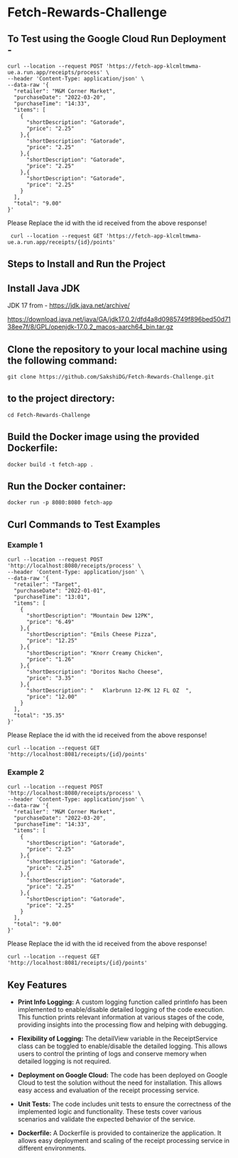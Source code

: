 # Fetch-Rewards-Challenge


## To Test using the Google Cloud Run Deployment - 

```
curl --location --request POST 'https://fetch-app-klcmltmwma-ue.a.run.app/receipts/process' \
--header 'Content-Type: application/json' \
--data-raw '{
  "retailer": "M&M Corner Market",
  "purchaseDate": "2022-03-20",
  "purchaseTime": "14:33",
  "items": [
    {
      "shortDescription": "Gatorade",
      "price": "2.25"
    },{
      "shortDescription": "Gatorade",
      "price": "2.25"
    },{
      "shortDescription": "Gatorade",
      "price": "2.25"
    },{
      "shortDescription": "Gatorade",
      "price": "2.25"
    }
  ],
  "total": "9.00"
}'
```

Please Replace the id with the id received from the above response!

```
 curl --location --request GET 'https://fetch-app-klcmltmwma-ue.a.run.app/receipts/{id}/points'
```

## Steps to Install and Run the Project 

## Install Java JDK

JDK 17 from - https://jdk.java.net/archive/

https://download.java.net/java/GA/jdk17.0.2/dfd4a8d0985749f896bed50d7138ee7f/8/GPL/openjdk-17.0.2_macos-aarch64_bin.tar.gz

## Clone the repository to your local machine using the following command:
```
git clone https://github.com/SakshiDG/Fetch-Rewards-Challenge.git
```

## to the project directory:
```
cd Fetch-Rewards-Challenge
```

## Build the Docker image using the provided Dockerfile:
```
docker build -t fetch-app .
```

## Run the Docker container:
```
docker run -p 8080:8080 fetch-app
```
## Curl Commands to Test Examples

### Example 1
```
curl --location --request POST 'http://localhost:8080/receipts/process' \
--header 'Content-Type: application/json' \
--data-raw '{
  "retailer": "Target",
  "purchaseDate": "2022-01-01",
  "purchaseTime": "13:01",
  "items": [
    {
      "shortDescription": "Mountain Dew 12PK",
      "price": "6.49"
    },{
      "shortDescription": "Emils Cheese Pizza",
      "price": "12.25"
    },{
      "shortDescription": "Knorr Creamy Chicken",
      "price": "1.26"
    },{
      "shortDescription": "Doritos Nacho Cheese",
      "price": "3.35"
    },{
      "shortDescription": "   Klarbrunn 12-PK 12 FL OZ  ",
      "price": "12.00"
    }
  ],
  "total": "35.35"
}'
```
Please Replace the id with the id received from the above response!

```
curl --location --request GET 'http://localhost:8081/receipts/{id}/points'
```

### Example 2

```
curl --location --request POST 'http://localhost:8080/receipts/process' \
--header 'Content-Type: application/json' \
--data-raw '{
  "retailer": "M&M Corner Market",
  "purchaseDate": "2022-03-20",
  "purchaseTime": "14:33",
  "items": [
    {
      "shortDescription": "Gatorade",
      "price": "2.25"
    },{
      "shortDescription": "Gatorade",
      "price": "2.25"
    },{
      "shortDescription": "Gatorade",
      "price": "2.25"
    },{
      "shortDescription": "Gatorade",
      "price": "2.25"
    }
  ],
  "total": "9.00"
}'
```

Please Replace the id with the id received from the above response!

```
curl --location --request GET 'http://localhost:8081/receipts/{id}/points'
```

## Key Features

* **Print Info Logging:** A custom logging function called printInfo has been implemented to enable/disable detailed logging of the code execution. This function prints relevant information at various stages of the code, providing insights into the processing flow and helping with debugging.

* **Flexibility of Logging:** The detailView variable in the ReceiptService class can be toggled to enable/disable the detailed logging. This allows users to control the printing of logs and conserve memory when detailed logging is not required.

* **Deployment on Google Cloud:** The code has been deployed on Google Cloud to test the solution without the need for installation. This allows easy access and evaluation of the receipt processing service.

* **Unit Tests:** The code includes unit tests to ensure the correctness of the implemented logic and functionality. These tests cover various scenarios and validate the expected behavior of the service.

* **Dockerfile:** A Dockerfile is provided to containerize the application. It allows easy deployment and scaling of the receipt processing service in different environments.
